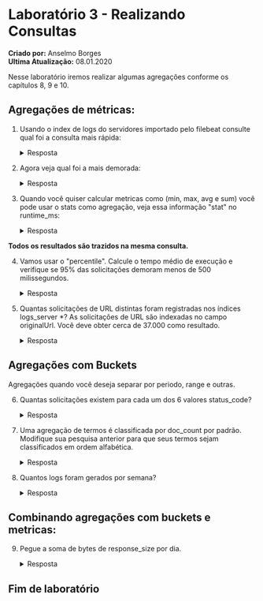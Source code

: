# Laboratório 3 - Realizando Consultas
**Criado por:** Anselmo Borges <br>
**Ultima Atualização:** 08.01.2020

Nesse laboratório iremos realizar algumas agregações conforme os capítulos 8, 9 e 10.

## Agregações de métricas:
1. Usando o index de logs do servidores importado pelo filebeat consulte qual foi a consulta mais rápida:

    <details>
      <summary>Resposta</summary>
        <!-- language: lang-json -->

        GET logs_server*/_search
        {
          "size": 0,
          "aggs": {
            "fastest_request_time": {
              "min": {
                "field": "runtime_ms"
              }
            }
          }
        }
    </details>

2. Agora veja qual foi a mais demorada:

    <details>
      <summary>Resposta</summary>
        <!-- language: lang-json -->

        GET logs_server*/_search
        {
          "size": 0,
          "aggs": {
            "slowest_request_time": {
              "max": {
                "field": "runtime_ms"
              }
            }
          }
        }
    </details>

3. Quando você quiser calcular metricas como (min, max, avg e sum) você pode usar o stats como agregação, veja essa informação "stat" no runtime_ms:
    <details>
      <summary>Resposta</summary>
        <!-- language: lang-json -->

        GET logs_server*/_search
        {
          "size": 0,
          "aggs": {
            "request_time_stats": {
              "stats": {
                "field": "runtime_ms"
              }
            }
          }
        }
    </details>

**Todos os resultados são trazidos na mesma consulta.**

4. Vamos usar o "percentile". Calcule o tempo médio de execução e verifique se 95% das solicitações demoram menos de 500 milissegundos.
    <details>
      <summary>Resposta</summary>
        <!-- language: lang-json -->

        GET logs_server*/_search
        {
          "size": 0,
          "aggs": {
            "runtime_median_and_95": {
              "percentiles": {
                "field": "runtime_ms",
                "percents": [
                  50,
                  95
                ]
              }
            }
          }
        }
    </details>

5. Quantas solicitações de URL distintas foram registradas nos índices logs_server *? As solicitações de URL são indexadas no campo originalUrl. Você deve obter cerca de 37.000 como resultado.

    <details>
      <summary>Resposta</summary>
        <!-- language: lang-json -->

        GET logs_server*/_search
        {
          "size": 0,
          "aggs": {
            "my_url_value_count": {
              "cardinality": {
                "field": "originalUrl.keyword"
              }
            }
          }
        }
    </details>

## Agregações com Buckets
Agregações quando você deseja separar por periodo, range e outras.

6. Quantas solicitações existem para cada um 
dos 6 valores status_code?
    <details>
      <summary>Resposta</summary>
        <!-- language: lang-json -->
            
        GET logs_server*/_search
             {
               "size": 0,
               "aggs": {
                 "status_code_buckets": {
                   "terms": {
                     "field" : "status_code"
                   }
                 }
               }
             }
    </details>

7. Uma agregação de termos é classificada por doc_count por padrão. Modifique sua pesquisa anterior para que seus termos sejam classificados em ordem alfabética.
    <details>
      <summary>Resposta</summary>
        <!-- language: lang-json -->
            
        GET logs_server*/_search
        {
          "size": 0,
          "aggs": {
            "status_code_buckets": {
              "terms": {
                "field": "status_code",
                "order": {
                  "_key": "asc"
                }
              }
            }
          }
        }
    </details>

8. Quantos logs foram gerados por semana?
    <details>
      <summary>Resposta</summary>
        <!-- language: lang-json -->
            
        GET logs_server*/_search
        {
          "size": 0,
          "aggs": {
            "logs_by_week": {
              "date_histogram": {
                "field": "@timestamp",
                "interval": "week"
              }
            }
          }
        }
    </details>

## Combinando agregações com buckets e metricas:
9. Pegue a soma de bytes de response_size por dia.
    <details>
      <summary>Resposta</summary>
        <!-- language: lang-json -->
            
        GET logs_server*/_search
        {
          "size": 0,
          "aggs": {
            "requisições_por_dia": {
              "date_histogram": {
                "field": "@timestamp",
                "interval": "day" 
              },
          "aggs": {
            "soma_bytes": {
              "sum": {
                "field": "response_size"
              }
            }
          }
            }
          }
        }
    </details>

## Fim de laboratório
